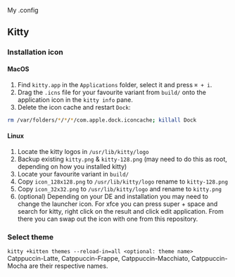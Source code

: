My .config

## Kitty

### Installation icon

#### MacOS

1. Find `kitty.app` in the `Applications` folder, select it and press `⌘ + i`.
2. Drag the `.icns` file for your favourite variant from `build/` onto the application icon in the `kitty info` pane.
3. Delete the icon cache and restart `Dock`:

```bash
rm /var/folders/*/*/*/com.apple.dock.iconcache; killall Dock
```

#### Linux

1. Locate the kitty logos in `/usr/lib/kitty/logo`
2. Backup existing `kitty.png` & `kitty-128.png` (may need to do this as root, depending on how you installed kitty)
3. Locate your favourite variant in `build/`
4. Copy `icon_128x128.png` to `/usr/lib/kitty/logo` rename to `kitty-128.png`
5. Copy `icon_32x32.png` to `/usr/lib/kitty/logo` and rename to `kitty.png`
6. (optional) Depending on your DE and installation you may need to change the launcher icon. For xfce you can press super + space and search for kitty, right click on the result and click edit application. From there you can swap out the icon with one from this repository.

### Select theme

`kitty +kitten themes --reload-in=all <optional: theme name>`
Catppuccin-Latte, Catppuccin-Frappe, Catppuccin-Macchiato, Catppuccin-Mocha are their respective names.
